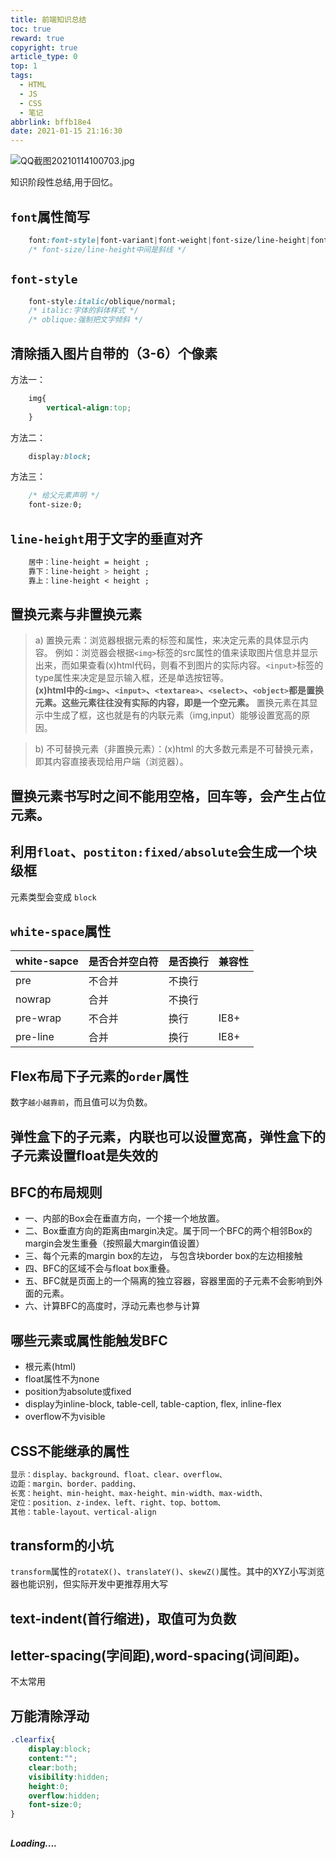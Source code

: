 ```yaml
---
title: 前端知识总结
toc: true
reward: true
copyright: true
article_type: 0
top: 1
tags:
  - HTML
  - JS
  - CSS
  - 笔记
abbrlink: bffb18e4
date: 2021-01-15 21:16:30
---
```


![QQ截图20210114100703.jpg](https://cdn.jsdelivr.net/gh/Anyway521/blogpic2@main/image/QQ截图20210114100703.jpg)

知识阶段性总结,用于回忆。
<!-- more -->
## `font`属性简写
``` css
    font:font-style|font-variant|font-weight|font-size/line-height|font-family
    /* font-size/line-height中间是斜线 */
```
## `font-style`
``` css
    font-style:italic/oblique/normal;
    /* italic:字体的斜体样式 */
    /* oblique:强制把文字倾斜 */
```
## 清除插入图片自带的（3-6）个像素
方法一：
``` css
    img{
        vertical-align:top;
    }
```
方法二：
``` css
    display:block;
```
方法三：
``` css
    /* 给父元素声明 */
    font-size:0;
```
## `line-height`用于文字的垂直对齐
``` css
    居中：line-height = height ; 
    靠下：line-height > height ;
    靠上：line-height < height ;
```

## 置换元素与非置换元素

>a) 置换元素：浏览器根据元素的标签和属性，来决定元素的具体显示内容。 
例如：浏览器会根据`<img>`标签的src属性的值来读取图片信息并显示出来，而如果查看(x)html代码，则看不到图片的实际内容。`<input>`标签的type属性来决定是显示输入框，还是单选按钮等。  
 **(x)html中的`<img>`、`<input>`、`<textarea>`、`<select>`、`<object>`都是置换元素。这些元素往往没有实际的内容，即是一个空元素。**
置换元素在其显示中生成了框，这也就是有的内联元素（img,input）能够设置宽高的原因。

>b) 不可替换元素（非置换元素）：(x)html 的大多数元素是不可替换元素，即其内容直接表现给用户端（浏览器）。

## 置换元素书写时之间不能用空格，回车等，会产生占位元素。

## 利用`float`、`postiton:fixed/absolute`会生成一个块级框
元素类型会变成 `block`

## `white-space`属性
white-sapce|是否合并空白符|是否换行|兼容性
-|-|-|-
pre|不合并|不换行|  
nowrap|合并|不换行|   
pre-wrap|不合并|换行|IE8+  
pre-line|合并|换行|IE8+  

## Flex布局下子元素的`order`属性
数字`越小越靠前`，而且值可以为负数。

## 弹性盒下的子元素，内联也可以设置宽高，弹性盒下的子元素设置float是失效的

## BFC的布局规则
- 一、内部的Box会在垂直方向，一个接一个地放置。
- 二、Box垂直方向的距离由margin决定。属于同一个BFC的两个相邻Box的margin会发生重叠（按照最大margin值设置）
- 三、每个元素的margin box的左边， 与包含块border box的左边相接触
- 四、BFC的区域不会与float box重叠。
- 五、BFC就是页面上的一个隔离的独立容器，容器里面的子元素不会影响到外面的元素。
- 六、计算BFC的高度时，浮动元素也参与计算

## 哪些元素或属性能触发BFC
- 根元素(html)
- float属性不为none
- position为absolute或fixed
- display为inline-block, table-cell, table-caption, flex, inline-flex
- overflow不为visible 

## CSS不能继承的属性
``` css
显示：display、background、float、clear、overflow、
边距：margin、border、padding、
长宽：height、min-height、max-height、min-width、max-width、 
定位：position、z-index、left、right、top、bottom、
其他：table-layout、vertical-align
```

## transform的小坑
`transform`属性的`rotateX()`、`translateY()`、`skewZ()`属性。其中的XYZ小写浏览器也能识别，但实际开发中更推荐用大写

## text-indent(首行缩进)，取值可为负数


## letter-spacing(字间距),word-spacing(词间距)。
不太常用

## 万能清除浮动
``` css
.clearfix{
    display:block;
    content:"";
    clear:both;
    visibility:hidden;
    height:0;
    overflow:hidden;
    font-size:0;
}
```
## 

***Loading....***